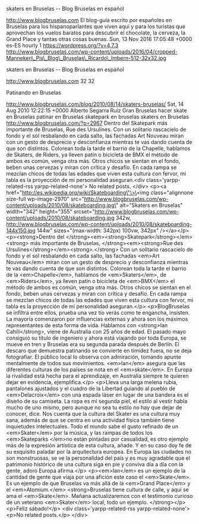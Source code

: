 skaters en Bruselas -- Blog Bruselas en español

http://www.blogbruselas.com El blog-guía escrito por españoles en
Bruselas para los hispanoparlantes que viven aquí y para los turistas
que aprovechan los vuelos baratos para descubrir el chocolate, la
cerveza, la Grand Place y tantas otras cosas buenas. Sun, 13 Nov 2016
17:05:48 +0000 es-ES hourly 1 https://wordpress.org/?v=4.7.3
http://www.blogbruselas.com/wp-content/uploads/2016/04/cropped-Manneken\_Pis\_Blog\_Bruselas\_Ricardo\_Imbern-512-32x32.jpg

skaters en Bruselas -- Blog Bruselas en español

http://www.blogbruselas.com 32 32

Patinando en Bruselas

http://www.blogbruselas.com/blog/2010/08/14/skaters-bruselas/ Sat, 14
Aug 2010 12:22:15 +0000 Alberto Segarra Ruíz Gran Bruselas hacer skate
en Bruselas patinar en Bruselas skatepark en bruselas skaters en
Bruselas http://www.blogbruselas.com/?p=2967 Dentro del Skatepark más
importante de Bruselas, Rue des Ursulines. Con un solitario rascacielo
de fondo y el sol resbalando en cada salto, las fachadas Art Nouveau
miran con un gesto de desprecio y desconfianza mientras te vas dando
cuenta de que son distintos. Colorean toda la tarde el barrio de la
Chapelle, hablamos de Skaters, de Riders, ya lleven patín o bicicleta de
BMX el método de ambos es común, venga otra más. Otros chicos se sientan
en el fondo, beben unas cervezas y miran con crítica y desafío. En cada
rampa se mezclan chicos de todas las edades que viven esta cultura con
fervor, mi tabla es la proyección de mi personalidad aseguran.\<div
class=\'yarpp-related-rss yarpp-related-none\'\> No related posts.
\</div\> \<p\>\<a
href=\"http://es.wikipedia.org/wiki/Skateboarding\"\>\<img
class=\"alignnone size-full wp-image-2970\"
src=\"http://www.blogbruselas.com/wp-content/uploads/2010/08/skateboarding.jpg\"
alt=\"Skaters en Bruselas\" width=\"342\" height=\"355\"
srcset=\"http://www.blogbruselas.com/wp-content/uploads/2010/08/skateboarding.jpg
342w,
http://www.blogbruselas.com/wp-content/uploads/2010/08/skateboarding-144x150.jpg
144w\" sizes=\"(max-width: 342px) 100vw, 342px\" /\>\</a\>\</p\>
\<p\>\<strong\>Dentro del
\</strong\>\<em\>\<strong\>Skatepark\</strong\>\</em\>\<strong\> más
importante de Bruselas, \</strong\>\<em\>\<strong\>Rue des
Ursulines\</strong\>\</em\>\<strong\>.\</strong\> Con un solitario
rascacielo de fondo y el sol resbalando en cada salto, las fachadas
\<em\>Art Nouveau\</em\> miran con un gesto de desprecio y desconfianza
mientras te vas dando cuenta de que son distintos. Colorean toda la
tarde el barrio de la \<em\>Chapelle\</em\>, hablamos de
\<em\>Skaters\</em\>, de \<em\>Riders\</em\>, ya lleven patín o
bicicleta de \<em\>BMX\</em\> el método de ambos es común, venga otra
más. Otros chicos se sientan en el fondo, beben unas cervezas y miran
con crítica y desafío. En cada rampa se mezclan chicos de todas las
edades que viven esta cultura con fervor, mi tabla es la proyección de
mi personalidad aseguran.\</p\> \<p\>BlogBruselas se infiltra entre
ellos, prueba una vez tío verás como te engancha, insisten. La mayoría
comenzaron por influencias externas y ahora son los máximos
representantes de esta forma de vida. Hablamos con \<strong\>Ian
Cahill\</strong\>, viene de Australia con 25 años de edad. El pasado
mayo consiguió su título de ingeniero y ahora está viajando por toda
Europa, se mueve en tren y Bruselas era su segunda parada después de
Berlín. El descaro que demuestra patinando se convierte en timidez
fuera, no se deja fotografiar. El público local lo observa con
admiración, tomando apunte mentalmente de todos sus movimientos.
\<em\>Ian\</em\> asegura que las diferentes culturas de los países se
nota en el \<em\>skate\</em\>. En Europa la rivalidad está hecha para el
aprendizaje, en Australia siempre te quieren dejar en evidencia,
ejemplifica.\</p\> \<p\>Lleva una larga melena rubia, pantalones
ajustados y el cuadro de la Libertad guiando al pueblo de
\<em\>Delacroix\</em\> con una espada láser en lugar de una bandera es
el diseño de su camiseta. La ropa es mi segunda piel, el estilo al
vestir habla mucho de uno mismo, pero aunque no sea tu estilo no hay que
dejar de conocer, dice. Nos cuenta que la cultura del Skater es una
cultura muy sana, además de que se centra en una actividad física
también tiene inquietudes intelectuales. Todo el mundo sabe el gusto
refinado de un \<em\>Skater\</em\> por la música, y las rampas de todos
los \<em\>Skateparks \</em\>no están pintadas por casualidad, es otro
ejemplo más de la expresión artística de esta cultura, añade. Y en su
caso doy fe de su exquisito paladar por la arquitectura europea. En
Europa las ciudades no son monstruosas, se ve la personalidad del país y
es muy agradable que el patrimonio histórico de una cultura siga en pie
y conviva día a día con la gente, adoro Europa afirma.\</p\>
\<p\>\<em\>Ian\</em\> es un ejemplo de la cantidad de gente que viaja
por una afición este caso el \<em\>Skate\</em\>. Es un ejemplo de que
Bruselas va más allá de la \<em\>Grand Place\</em\> y el
\<em\>Atomium.\</em\> \<strong\>Bruselas tiene cultura de calle, y aquí
se ama el \<em\>Skate\</em\>. Mañana actualizaremos con el testimonio
curioso de un veterano \<em\>Skater\</em\> local, todo un ejemplo.
\</strong\>\</p\> \<p\>Feliz sábado!\</p\> \<div
class=\'yarpp-related-rss yarpp-related-none\'\> \<p\>No related
posts.\</p\> \</div\>
